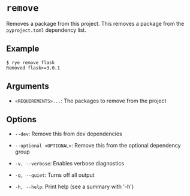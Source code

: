 # `remove`

Removes a package from this project.  This removes a package from the `pyproject.toml`
dependency list.

## Example

```
$ rye remove flask
Removed flask>=3.0.1
```

## Arguments

* `<REQUIREMENTS>...`: The packages to remove from the project

## Options

* `--dev`: Remove this from dev dependencies

* `--optional <OPTIONAL>`: Remove this from the optional dependency group

* `-v, --verbose`: Enables verbose diagnostics

* `-q, --quiet`: Turns off all output

* `-h, --help`: Print help (see a summary with '-h')